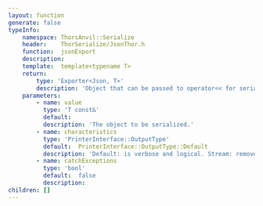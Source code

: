```yaml
---
layout: function
generate: false
typeInfo:
    namespace: ThorsAnvil::Serialize
    header:    ThorSerialize/JsonThor.h
    function:  jsonExport
    description: 
    template:  template<typename T> 
    return:
        type: 'Exporter<Json, T>'
        description: 'Object that can be passed to operator<< for serialization.'
    parameters:
        - name: value
          type: 'T const&'
          default: 
          description: 'The object to be serialized.'
        - name: characteristics
          type: 'PrinterInterface::OutputType'
          default:  PrinterInterface::OutputType::Default
          description: 'Default: is verbose and logical. Stream: remove all white space.'
        - name: catchExceptions
          type: 'bool'
          default:  false 
          description: 
children: []
---
```

